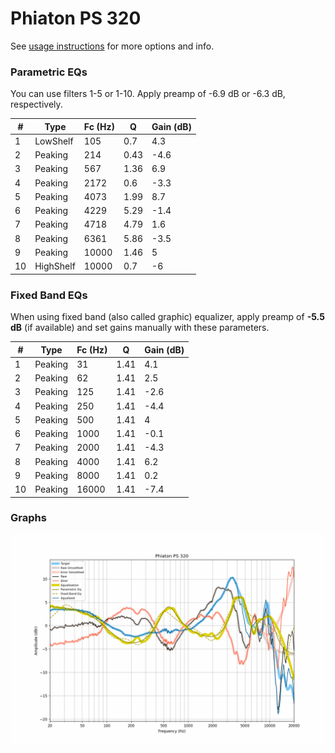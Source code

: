 # Phiaton PS 320
See [usage instructions](https://github.com/jaakkopasanen/AutoEq#usage) for more options and info.

### Parametric EQs
You can use filters 1-5 or 1-10. Apply preamp of -6.9 dB or -6.3 dB, respectively.

|   # | Type      |   Fc (Hz) |    Q |   Gain (dB) |
|-----|-----------|-----------|------|-------------|
|   1 | LowShelf  |       105 | 0.7  |         4.3 |
|   2 | Peaking   |       214 | 0.43 |        -4.6 |
|   3 | Peaking   |       567 | 1.36 |         6.9 |
|   4 | Peaking   |      2172 | 0.6  |        -3.3 |
|   5 | Peaking   |      4073 | 1.99 |         8.7 |
|   6 | Peaking   |      4229 | 5.29 |        -1.4 |
|   7 | Peaking   |      4718 | 4.79 |         1.6 |
|   8 | Peaking   |      6361 | 5.86 |        -3.5 |
|   9 | Peaking   |     10000 | 1.46 |         5   |
|  10 | HighShelf |     10000 | 0.7  |        -6   |

### Fixed Band EQs
When using fixed band (also called graphic) equalizer, apply preamp of **-5.5 dB** (if available) and set gains manually with these parameters.

|   # | Type    |   Fc (Hz) |    Q |   Gain (dB) |
|-----|---------|-----------|------|-------------|
|   1 | Peaking |        31 | 1.41 |         4.1 |
|   2 | Peaking |        62 | 1.41 |         2.5 |
|   3 | Peaking |       125 | 1.41 |        -2.6 |
|   4 | Peaking |       250 | 1.41 |        -4.4 |
|   5 | Peaking |       500 | 1.41 |         4   |
|   6 | Peaking |      1000 | 1.41 |        -0.1 |
|   7 | Peaking |      2000 | 1.41 |        -4.3 |
|   8 | Peaking |      4000 | 1.41 |         6.2 |
|   9 | Peaking |      8000 | 1.41 |         0.2 |
|  10 | Peaking |     16000 | 1.41 |        -7.4 |

### Graphs
![](./Phiaton%20PS%20320.png)

